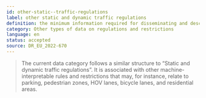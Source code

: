```yaml
---
id: other-static--traffic-regulations
label: other static and dynamic traffic regulations
definition: the minimum information required for disseminating and describing the content of other traffic rules and driving regulations that are either permanent (static) or changeable over time (dynamic), considering ongoing events and prevailing conditions.
category: Other types of data on regulations and restrictions
language: en
status: accepted
source: DR_EU_2022-670
---
```


>The current data category follows a similar structure to “Static and dynamic traffic regulations”. It is associated with other machine-interpretable rules and restrictions that may, for instance, relate to parking, pedestrian zones, HOV lanes, bicycle lanes, and residential areas.

